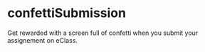 # confettiSubmission

Get rewarded with a screen full of confetti when you submit your assignement on eClass.
